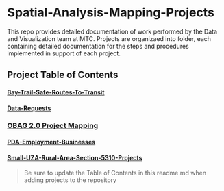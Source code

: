 # Spatial-Analysis-Mapping-Projects
This repo provides detailed documentation of work performed by the Data and Visualization team at MTC.  Projects are organizaed into folder, each containing detailed documentation for the steps and procedures implemented in support of each project.

## Project Table of Contents

#### [Bay-Trail-Safe-Routes-To-Transit](https://github.com/BayAreaMetro/Spatial-Analysis-Mapping-Projects/tree/master/Bay-Trail-Safe-Routes-To-Transit)  

#### [Data-Requests](https://github.com/BayAreaMetro/Spatial-Analysis-Mapping-Projects/tree/master/Data-Requests) 

### [OBAG 2.0 Project Mapping](https://github.com/BayAreaMetro/Spatial-Analysis-Mapping-Projects/tree/master/OBAG-2-Project-Mapping) 

#### [PDA-Employment-Businesses](https://github.com/BayAreaMetro/Spatial-Analysis-Mapping-Projects/tree/master/PDA-Employment-Businesses)  

#### [Small-UZA-Rural-Area-Section-5310-Projects](https://github.com/BayAreaMetro/Spatial-Analysis-Mapping-Projects/tree/master/Small-UZA-Rural-Area-Section-5310-Projects)  
  
  
  
  
  
> Be sure to update the Table of Contents in this readme.md when adding projects to the repository
